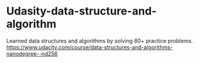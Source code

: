 # Udasity-data-structure-and-algorithm
Learned data structures and algorithms by solving 80+ practice problems. 
https://www.udacity.com/course/data-structures-and-algorithms-nanodegree--nd256
